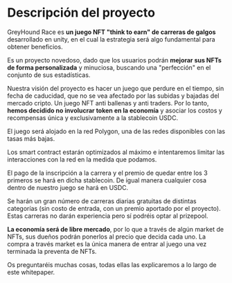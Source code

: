 # Descripción del proyecto

GreyHound Race es **un juego NFT "think to earn" de carreras de galgos** desarrollado en unity, en el cual la estrategia será algo fundamental para obtener beneficios.

Es un proyecto novedoso, dado que los usuarios podrán **mejorar sus NFTs de forma personalizada** y minuciosa, buscando una "perfección" en el conjunto de sus estadísticas.

Nuestra visión del proyecto es hacer un juego que perdure en el tiempo, sin fecha de caducidad, que no se vea afectado por las subidas y bajadas del mercado cripto. Un juego NFT anti ballenas y anti traders. Por lo tanto, **hemos decidido no involucrar token en la economía** y asociar los costos y recompensas única y exclusivamente a la stablecoin USDC.

El juego será alojado en la red Polygon, una de las redes disponibles con las tasas más bajas.

Los smart contract estarán optimizados al máximo e intentaremos limitar las interacciones con la red en la medida que podamos.

&#x20;El pago de la inscripción a la carrera y el premio de quedar entre los 3 primeros se hará en dicha stablecoin. De igual manera cualquier cosa dentro de nuestro juego se hará en USDC.

Se harán un gran número de carreras diarias gratuitas de distintas categorías (sin costo de entrada, con un premio aportado por el proyecto). Estas carreras no darán experiencia pero sí podréis optar al prizepool.

**La economía será de libre mercado**, por lo que a través de algún market de NFTs, sus dueños podrán ponerlos al precio que decida cada uno. La compra a través market es la única manera de entrar al juego una vez terminada la preventa de NFTs.

Os preguntaréis muchas cosas, todas ellas las explicaremos a lo largo de este whitepaper.
